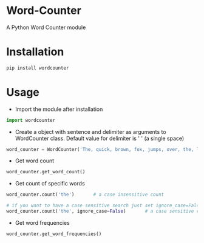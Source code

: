 # Word-Counter

A Python Word Counter module

# Installation

```bash
pip install wordcounter
```

# Usage

- Import the module after installation

```python
import wordcounter
```

- Create a object with sentence and delimiter as arguments to WordCounter class. Default value for delimiter is ' ' (a single space) 

```python
word_counter = WordCounter('The, quick, brown, fox, jumps, over, the, lazy, dog', delimiter=', ')
```

- Get word count

```python
word_counter.get_word_count()
```

- Get count of specific words

```python
word_counter.count('the')       # a case insensitive count

# if you want to have a case sensitive search just set ignore_case=False
word_counter.count('the', ignore_case=False)       # a case sensitive count
```

- Get word frequencies

```python
word_counter.get_word_frequencies()
```